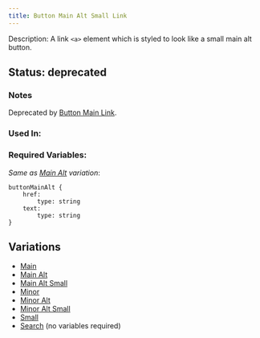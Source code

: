 ```yaml
---
title: Button Main Alt Small Link
---
```

Description: A link `<a>` element which is styled to look like a small main alt button.

## Status: deprecated
### Notes
Deprecated by [Button Main Link](/?p=atoms-button-link).
### Used In:

### Required Variables:
_Same as [Main Alt](/?p=atoms-button-link-alt) variation_:
~~~
buttonMainAlt {
    href:
        type: string
    text: 
        type: string
}
~~~
## Variations
* [Main](/?p=atoms-button-link)
* [Main Alt](/?p=atoms-button-link-alt)
* [Main Alt Small](/?p=atoms-button-link-alt-sm)
* [Minor](/?p=atoms-button-link2)
* [Minor Alt](/?p=atoms-button-link2-alt)
* [Minor Alt Small](/?p=atoms-button-link2-alt-sm)
* [Small](/?p=atoms-button-link-sm)
* [Search](/?p=atoms-button-search) (no variables required)
